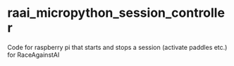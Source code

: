 # raai_micropython_session_controller
Code for raspberry pi that starts and stops a session (activate paddles etc.) for RaceAgainstAI
